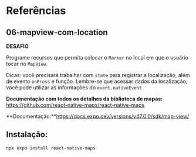 # Referências

## 06-mapview-com-location

**DESAFIO**

Programe recursos que permita colocar o `Marker` no local em que o usuário tocar no `MapView`.

Dicas: você precisará trabalhar com `state` para registrar a localização, além de evento `onPress` e função.
Lembre-se que acessar dados da localização, você pode utilizar as informações do `event.nativeEvent`

**Documentação com todos os detalhes da biblioteca de mapas:**
https://github.com/react-native-maps/react-native-maps

**Documentação:**https://docs.expo.dev/versions/v47.0.0/sdk/map-view/

## Instalação:

`npx expo install react-native-maps`
